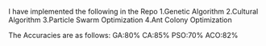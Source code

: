 I have implemented the following in the Repo
1.Genetic Algorithm
2.Cultural Algorithm
3.Particle Swarm Optimization
4.Ant Colony Optimization

The Accuracies are as follows:
GA:80%
CA:85%
PSO:70%
ACO:82%

